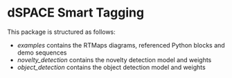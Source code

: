# dSPACE Smart Tagging
This package is structured as follows:
- _examples_ contains the RTMaps diagrams, referenced Python blocks and demo sequences
- _novelty\_detection_ contains the novelty detection model and weights
- _object\_detection_ contains the object detection model and weights
